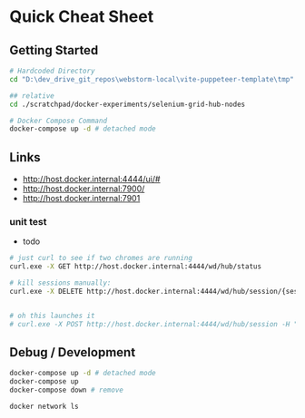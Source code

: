 # Quick Cheat Sheet
## Getting Started
```bash
# Hardcoded Directory
cd "D:\dev_drive_git_repos\webstorm-local\vite-puppeteer-template\tmp"

## relative
cd ./scratchpad/docker-experiments/selenium-grid-hub-nodes

# Docker Compose Command
docker-compose up -d # detached mode
```
## Links
* http://host.docker.internal:4444/ui/#
* http://host.docker.internal:7900/
* http://host.docker.internal:7901

### unit test
* todo
```bash
# just curl to see if two chromes are running
curl.exe -X GET http://host.docker.internal:4444/wd/hub/status

# kill sessions manually:
curl.exe -X DELETE http://host.docker.internal:4444/wd/hub/session/{sessionId}


# oh this launches it
# curl.exe -X POST http://host.docker.internal:4444/wd/hub/session -H "Content-Type: application/json" -d '{"capabilities": {"alwaysMatch": {"browserName": "chrome"}}}'
```

## Debug / Development
```bash
docker-compose up -d # detached mode
docker-compose up
docker-compose down # remove

docker network ls
```
